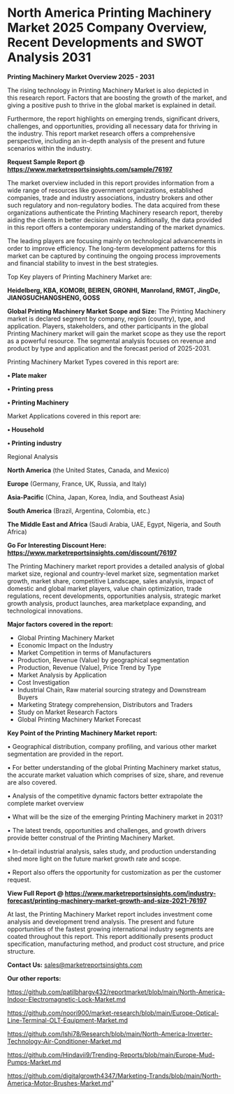 # North America Printing Machinery Market 2025 Company Overview, Recent Developments and SWOT Analysis 2031

<Strong> Printing Machinery Market Overview 2025 - 2031</strong>

The rising technology in Printing Machinery Market is also depicted in this research report. Factors that are boosting the growth of the market, and giving a positive push to thrive in the global market is explained in detail.

Furthermore, the report highlights on emerging trends, significant drivers, challenges, and opportunities, providing all necessary data for thriving in the industry. This report market research offers a comprehensive perspective, including an in-depth analysis of the present and future scenarios within the industry.

<strong>Request Sample Report @ <a href=https://www.marketreportsinsights.com/sample/76197>https://www.marketreportsinsights.com/sample/76197</a></strong>

The market overview included in this report provides information from a wide range of resources like government organizations, established companies, trade and industry associations, industry brokers and other such regulatory and non-regulatory bodies. The data acquired from these organizations authenticate the Printing Machinery research report, thereby aiding the clients in better decision making. Additionally, the data provided in this report offers a contemporary understanding of the market dynamics.

The leading players are focusing mainly on technological advancements in order to improve efficiency. The long-term development patterns for this market can be captured by continuing the ongoing process improvements and financial stability to invest in the best strategies.

Top Key players of Printing Machinery Market are:

<strong>Heidelberg, KBA, KOMORI, BEIREN, GRONHI, Manroland, RMGT, JingDe, JIANGSUCHANGSHENG, GOSS</strong>

<strong><b>Global Printing Machinery Market Scope and Size:</b></strong>
The Printing Machinery market is declared segment by company, region (country), type, and application. Players, stakeholders, and other participants in the global Printing Machinery market will gain the market scope as they use the report as a powerful resource. The segmental analysis focuses on revenue and product by type and application and the forecast period of 2025-2031.

Printing Machinery Market Types covered in this report are:

<strong>• Plate maker

• Printing press

• Printing Machinery</strong>

Market Applications covered in this report are:

<strong>• Household

• Printing industry</strong> 

Regional Analysis

<strong>North America</strong> (the United States, Canada, and Mexico)

<strong>Europe</strong> (Germany, France, UK, Russia, and Italy)

<strong>Asia-Pacific</strong> (China, Japan, Korea, India, and Southeast Asia)

<strong>South America</strong> (Brazil, Argentina, Colombia, etc.)

<strong>The Middle East and Africa</strong> (Saudi Arabia, UAE, Egypt, Nigeria, and South Africa)

<strong>Go For Interesting Discount Here: <a href=https://www.marketreportsinsights.com/discount/76197>https://www.marketreportsinsights.com/discount/76197</a></strong>

The Printing Machinery market report provides a detailed analysis of global market size, regional and country-level market size, segmentation market growth, market share, competitive Landscape, sales analysis, impact of domestic and global market players, value chain optimization, trade regulations, recent developments, opportunities analysis, strategic market growth analysis, product launches, area marketplace expanding, and technological innovations.

<strong><b>Major factors covered in the report:</b></strong>
<ul>
  <li>Global Printing Machinery Market </li>
  <li>Economic Impact on the Industry</li>
  <li>Market Competition in terms of Manufacturers</li>
  <li>Production, Revenue (Value) by geographical segmentation</li>
  <li>Production, Revenue (Value), Price Trend by Type</li>
  <li>Market Analysis by Application</li>
  <li>Cost Investigation</li>
  <li>Industrial Chain, Raw material sourcing strategy and Downstream Buyers</li>
  <li>Marketing Strategy comprehension, Distributors and Traders</li>
  <li>Study on Market Research Factors</li>
  <li>Global Printing Machinery Market Forecast</li>
</ul>

<strong><b>Key Point of the Printing Machinery Market report:</b></strong>

• Geographical distribution, company profiling, and various other market segmentation are provided in the report.

• For better understanding of the global Printing Machinery market status, the accurate market valuation which comprises of size, share, and revenue are also covered.

• Analysis of the competitive dynamic factors better extrapolate the complete market overview

• What will be the size of the emerging Printing Machinery market in 2031?

• The latest trends, opportunities and challenges, and growth drivers provide better construal of the Printing Machinery Market.

• In-detail industrial analysis, sales study, and production understanding shed more light on the future market growth rate and scope.

• Report also offers the opportunity for customization as per the customer request.

<strong><b>View Full Report @ <a href=https://www.marketreportsinsights.com/industry-forecast/printing-machinery-market-growth-and-size-2021-76197>https://www.marketreportsinsights.com/industry-forecast/printing-machinery-market-growth-and-size-2021-76197</a></b></strong>


At last, the Printing Machinery Market report includes investment come analysis and development trend analysis. The present and future opportunities of the fastest growing international industry segments are coated throughout this report. This report additionally presents product specification, manufacturing method, and product cost structure, and price structure.

<strong>Contact Us:</strong>
sales@marketreportsinsights.com

<strong>Our other reports:</strong>

<a href=https://github.com/patilbhargv432/reportmarket/blob/main/North-America-Indoor-Electromagnetic-Lock-Market.md>https://github.com/patilbhargv432/reportmarket/blob/main/North-America-Indoor-Electromagnetic-Lock-Market.md</a>

<a href=https://github.com/noori900/market-research/blob/main/Europe-Optical-Line-Terminal-OLT-Equipment-Market.md>https://github.com/noori900/market-research/blob/main/Europe-Optical-Line-Terminal-OLT-Equipment-Market.md</a>

<a href=https://github.com/Ishi78/Research/blob/main/North-America-Inverter-Technology-Air-Conditioner-Market.md>https://github.com/Ishi78/Research/blob/main/North-America-Inverter-Technology-Air-Conditioner-Market.md</a>

<a href=https://github.com/Hindavii9/Trending-Reports/blob/main/Europe-Mud-Pumps-Market.md>https://github.com/Hindavii9/Trending-Reports/blob/main/Europe-Mud-Pumps-Market.md</a>

<a href=https://github.com/digitalgrowth4347/Marketing-Trands/blob/main/North-America-Motor-Brushes-Market.md>https://github.com/digitalgrowth4347/Marketing-Trands/blob/main/North-America-Motor-Brushes-Market.md</a>"
